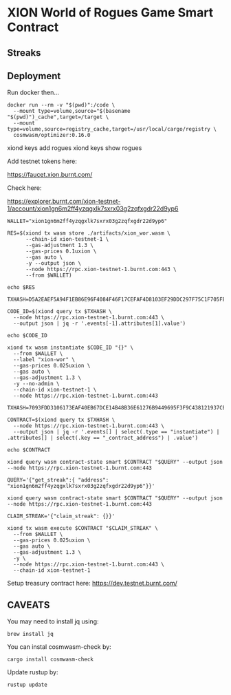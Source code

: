 # **XION World of Rogues Game Smart Contract**

## Streaks


## Deployment
Run docker then...

```
docker run --rm -v "$(pwd)":/code \
  --mount type=volume,source="$(basename "$(pwd)")_cache",target=/target \
  --mount type=volume,source=registry_cache,target=/usr/local/cargo/registry \
  cosmwasm/optimizer:0.16.0
```

xiond keys add rogues
xiond keys show rogues

Add testnet tokens here:

https://faucet.xion.burnt.com/

Check here:

https://explorer.burnt.com/xion-testnet-1/account/xion1gn6m2ff4yzqgxlk7sxrx03g2zqfxgdr22d9yp6
```
WALLET="xion1gn6m2ff4yzqgxlk7sxrx03g2zqfxgdr22d9yp6"
```
```
RES=$(xiond tx wasm store ./artifacts/xion_wor.wasm \
      --chain-id xion-testnet-1 \
      --gas-adjustment 1.3 \
      --gas-prices 0.1uxion \
      --gas auto \
      -y --output json \
      --node https://rpc.xion-testnet-1.burnt.com:443 \
      --from $WALLET)
```
```
echo $RES
```
```
TXHASH=D5A2EAEF5A94F1EB86E96F4084F46F17CEFAF4D8103EF29DDC297F75C1F705FE
```
```
CODE_ID=$(xiond query tx $TXHASH \
  --node https://rpc.xion-testnet-1.burnt.com:443 \
  --output json | jq -r '.events[-1].attributes[1].value')
```
```
echo $CODE_ID
```
```
xiond tx wasm instantiate $CODE_ID "{}" \
  --from $WALLET \
  --label "xion-wor" \
  --gas-prices 0.025uxion \
  --gas auto \
  --gas-adjustment 1.3 \
  -y --no-admin \
  --chain-id xion-testnet-1 \
  --node https://rpc.xion-testnet-1.burnt.com:443
```
```
TXHASH=7093FDD3106173EAF40EB67DCE14B48B36E61276B9449695F3F9C438121937CE
```
```
CONTRACT=$(xiond query tx $TXHASH \
  --node https://rpc.xion-testnet-1.burnt.com:443 \
  --output json | jq -r '.events[] | select(.type == "instantiate") | .attributes[] | select(.key == "_contract_address") | .value')
```
```
echo $CONTRACT
```
```
xiond query wasm contract-state smart $CONTRACT "$QUERY" --output json --node https://rpc.xion-testnet-1.burnt.com:443
```
```
QUERY='{"get_streak":{ "address": "xion1gn6m2ff4yzqgxlk7sxrx03g2zqfxgdr22d9yp6"}}'
```
```
xiond query wasm contract-state smart $CONTRACT "$QUERY" --output json --node https://rpc.xion-testnet-1.burnt.com:443
```
```
CLAIM_STREAK='{"claim_streak": {}}'
```
```
xiond tx wasm execute $CONTRACT "$CLAIM_STREAK" \
  --from $WALLET \
  --gas-prices 0.025uxion \
  --gas auto \
  --gas-adjustment 1.3 \
  -y \
  --node https://rpc.xion-testnet-1.burnt.com:443 \
  --chain-id xion-testnet-1
```

Setup treasury contract here:
https://dev.testnet.burnt.com/



## CAVEATS
You may need to install jq using:
```
brew install jq
```
You can instal cosmwasm-check by:
```
cargo install cosmwasm-check
```
Update rustup by:
```
rustup update
```


